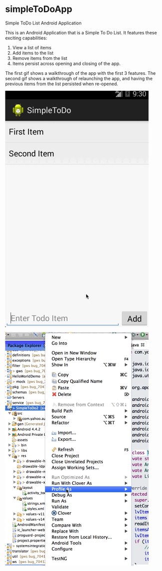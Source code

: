 simpleToDoApp
=============

Simple ToDo List Android Application

This is an Android Application that is a Simple To Do List.  It features these exciting capabilities:

  1.  View a list of items
  2.  Add items to the list
  3.  Remove items from the list
  4.  Items persist across opening and closing of the app.

The first gif shows a walkthrough of the app with the first 3 features.
The second gif shows a walkthrough of relaunching the app, and having the previous items from the list persisted when re-opened.

![Simple Todo Actions](simple_todo_actions.gif)



![Simple Todo Actions 2](simple_todo_actions_2.gif)